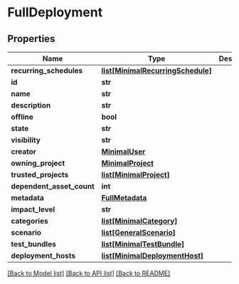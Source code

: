 # FullDeployment

## Properties
Name | Type | Description | Notes
------------ | ------------- | ------------- | -------------
**recurring_schedules** | [**list[MinimalRecurringSchedule]**](MinimalRecurringSchedule.md) |  | [optional] 
**id** | **str** |  | [optional] 
**name** | **str** |  | [optional] 
**description** | **str** |  | [optional] 
**offline** | **bool** |  | [optional] 
**state** | **str** |  | [optional] 
**visibility** | **str** |  | [optional] 
**creator** | [**MinimalUser**](MinimalUser.md) |  | [optional] 
**owning_project** | [**MinimalProject**](MinimalProject.md) |  | [optional] 
**trusted_projects** | [**list[MinimalProject]**](MinimalProject.md) |  | [optional] 
**dependent_asset_count** | **int** |  | [optional] 
**metadata** | [**FullMetadata**](FullMetadata.md) |  | [optional] 
**impact_level** | **str** |  | [optional] 
**categories** | [**list[MinimalCategory]**](MinimalCategory.md) |  | [optional] 
**scenario** | [**list[GeneralScenario]**](GeneralScenario.md) |  | [optional] 
**test_bundles** | [**list[MinimalTestBundle]**](MinimalTestBundle.md) |  | [optional] 
**deployment_hosts** | [**list[MinimalDeploymentHost]**](MinimalDeploymentHost.md) |  | [optional] 

[[Back to Model list]](../README.md#documentation-for-models) [[Back to API list]](../README.md#documentation-for-api-endpoints) [[Back to README]](../README.md)


